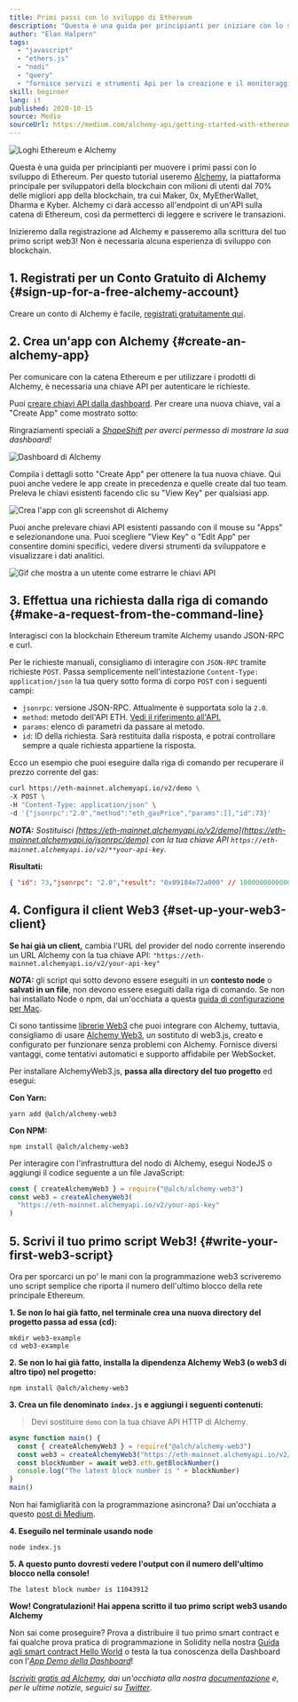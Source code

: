 ```yaml
---
title: Primi passi con lo sviluppo di Ethereum
description: "Questa è una guida per principianti per iniziare con lo sviluppo di Ethereum. Ti guideremo dal lancio di un endpoint API alla formulazione di una richiesta da riga di comando, fino alla scrittura del tuo primo script web3! Non è necessaria alcuna esperienza di sviluppo con le blockchain!"
author: "Elan Halpern"
tags:
  - "javascript"
  - "ethers.js"
  - "nodi"
  - "query"
  - "fornisce servizi e strumenti Api per la creazione e il monitoraggio di applicazioni su Ethereum. \nFile: glossario"
skill: beginner
lang: it
published: 2020-10-15
source: Medio
sourceUrl: https://medium.com/alchemy-api/getting-started-with-ethereum-development-using-alchemy-c3d6a45c567f
---
```


![Loghi Ethereum e Alchemy](./ethereum-alchemy.png)

Questa è una guida per principianti per muovere i primi passi con lo sviluppo di Ethereum. Per questo tutorial useremo [Alchemy](https://alchemyapi.io/), la piattaforma principale per sviluppatori della blockchain con milioni di utenti dal 70% delle migliori app della blockchain, tra cui Maker, 0x, MyEtherWallet, Dharma e Kyber. Alchemy ci darà accesso all'endpoint di un'API sulla catena di Ethereum, così da permetterci di leggere e scrivere le transazioni.

Inizieremo dalla registrazione ad Alchemy e passeremo alla scrittura del tuo primo script web3! Non è necessaria alcuna esperienza di sviluppo con blockchain.

## 1. Registrati per un Conto Gratuito di Alchemy {#sign-up-for-a-free-alchemy-account}

Creare un conto di Alchemy è facile, [registrati gratuitamente qui](https://auth.alchemyapi.io/signup).

## 2. Crea un'app con Alchemy {#create-an-alchemy-app}

Per comunicare con la catena Ethereum e per utilizzare i prodotti di Alchemy, è necessaria una chiave API per autenticare le richieste.

Puoi [creare chiavi API dalla dashboard](http://dashboard.alchemyapi.io/). Per creare una nuova chiave, vai a "Create App" come mostrato sotto:

Ringraziamenti speciali a [_ShapeShift_](https://shapeshift.com/) _per averci permesso di mostrare la sua dashboard!_

![Dashboard di Alchemy](./alchemy-dashboard.png)

Compila i dettagli sotto "Create App" per ottenere la tua nuova chiave. Qui puoi anche vedere le app create in precedenza e quelle create dal tuo team. Preleva le chiavi esistenti facendo clic su "View Key" per qualsiasi app.

![Crea l'app con gli screenshot di Alchemy](./create-app.png)

Puoi anche prelevare chiavi API esistenti passando con il mouse su "Apps" e selezionandone una. Puoi scegliere "View Key" o "Edit App" per consentire domini specifici, vedere diversi strumenti da sviluppatore e visualizzare i dati analitici.

![Gif che mostra a un utente come estrarre le chiavi API](./pull-api-keys.gif)

## 3. Effettua una richiesta dalla riga di comando {#make-a-request-from-the-command-line}

Interagisci con la blockchain Ethereum tramite Alchemy usando JSON-RPC e curl.

Per le richieste manuali, consigliamo di interagire con `JSON-RPC` tramite richieste `POST`. Passa semplicemente nell'intestazione `Content-Type: application/json` la tua query sotto forma di corpo `POST` con i seguenti campi:

- `jsonrpc`: versione JSON-RPC. Attualmente è supportata solo la `2.0`.
- `method`: metodo dell'API ETH. [Vedi il riferimento all'API.](https://docs.alchemyapi.io/documentation/alchemy-api-reference/json-rpc)
- `params`: elenco di parametri da passare al metodo.
- `id`: ID della richiesta. Sarà restituita dalla risposta, e potrai controllare sempre a quale richiesta appartiene la risposta.

Ecco un esempio che puoi eseguire dalla riga di comando per recuperare il prezzo corrente del gas:

```bash
curl https://eth-mainnet.alchemyapi.io/v2/demo \
-X POST \
-H "Content-Type: application/json" \
-d '{"jsonrpc":"2.0","method":"eth_gasPrice","params":[],"id":73}'
```

_**NOTA:** Sostituisci [https://eth-mainnet.alchemyapi.io/v2/demo](https://eth-mainnet.alchemyapi.io/jsonrpc/demo) con la tua chiave API `https://eth-mainnet.alchemyapi.io/v2/**your-api-key`._

**Risultati:**

```json
{ "id": 73,"jsonrpc": "2.0","result": "0x09184e72a000" // 10000000000000 }
```

## 4. Configura il client Web3 {#set-up-your-web3-client}

**Se hai già un client,** cambia l'URL del provider del nodo corrente inserendo un URL Alchemy con la tua chiave API: `"https://eth-mainnet.alchemyapi.io/v2/your-api-key"`

**_NOTA:_** gli script qui sotto devono essere eseguiti in un **contesto node** o **salvati in un file**, non devono essere eseguiti dalla riga di comando. Se non hai installato Node o npm, dai un'occhiata a questa [guida di configurazione per Mac](https://app.gitbook.com/@alchemyapi/s/alchemy/guides/alchemy-for-macs).

Ci sono tantissime [librerie Web3](https://docs.alchemyapi.io/guides/getting-started#other-web3-libraries) che puoi integrare con Alchemy, tuttavia, consigliamo di usare [Alchemy Web3](https://docs.alchemy.com/reference/api-overview), un sostituto di web3.js, creato e configurato per funzionare senza problemi con Alchemy. Fornisce diversi vantaggi, come tentativi automatici e supporto affidabile per WebSocket.

Per installare AlchemyWeb3.js, **passa alla directory del tuo progetto** ed esegui:

**Con Yarn:**

```
yarn add @alch/alchemy-web3
```

**Con NPM:**

```
npm install @alch/alchemy-web3
```

Per interagire con l'infrastruttura del nodo di Alchemy, esegui NodeJS o aggiungi il codice seguente a un file JavaScript:

```js
const { createAlchemyWeb3 } = require("@alch/alchemy-web3")
const web3 = createAlchemyWeb3(
  "https://eth-mainnet.alchemyapi.io/v2/your-api-key"
)
```

## 5. Scrivi il tuo primo script Web3! {#write-your-first-web3-script}

Ora per sporcarci un po' le mani con la programmazione web3 scriveremo uno script semplice che riporta il numero dell'ultimo blocco della rete principale Ethereum.

**1. Se non lo hai già fatto, nel terminale crea una nuova directory del progetto passa ad essa (cd):**

```
mkdir web3-example
cd web3-example
```

**2. Se non lo hai già fatto, installa la dipendenza Alchemy Web3 (o web3 di altro tipo) nel progetto:**

```
npm install @alch/alchemy-web3
```

**3. Crea un file denominato `index.js` e aggiungi i seguenti contenuti:**

> Devi sostituire `demo` con la tua chiave API HTTP di Alchemy.

```js
async function main() {
  const { createAlchemyWeb3 } = require("@alch/alchemy-web3")
  const web3 = createAlchemyWeb3("https://eth-mainnet.alchemyapi.io/v2/demo")
  const blockNumber = await web3.eth.getBlockNumber()
  console.log("The latest block number is " + blockNumber)
}
main()
```

Non hai famigliarità con la programmazione asincrona? Dai un'occhiata a questo [post di Medium](https://medium.com/better-programming/understanding-async-await-in-javascript-1d81bb079b2c).

**4. Eseguilo nel terminale usando node**

```
node index.js
```

**5. A questo punto dovresti vedere l'output con il numero dell'ultimo blocco nella console!**

```
The latest block number is 11043912
```

**Wow! Congratulazioni! Hai appena scritto il tuo primo script web3 usando Alchemy**

Non sai come proseguire? Prova a distribuire il tuo primo smart contract e fai qualche prova pratica di programmazione in Solidity nella nostra [Guida agli smart contract Hello World](https://docs.alchemyapi.io/tutorials/hello-world-smart-contract) o testa la tua conoscenza della Dashboard con l'[_App Demo della Dashboard_](https://docs.alchemyapi.io/tutorials/demo-app)!

_[Iscriviti gratis ad Alchemy](https://auth.alchemyapi.io/signup), dai un'occhiata alla nostra [documentazione](https://docs.alchemyapi.io/) e, per le ultime notizie, seguici su [Twitter](https://twitter.com/AlchemyPlatform)_.
